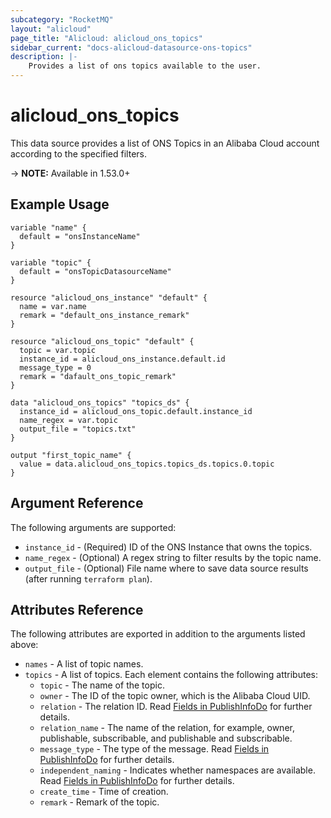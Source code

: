 ```yaml
---
subcategory: "RocketMQ"
layout: "alicloud"
page_title: "Alicloud: alicloud_ons_topics"
sidebar_current: "docs-alicloud-datasource-ons-topics"
description: |-
    Provides a list of ons topics available to the user.
---
```


# alicloud\_ons\_topics

This data source provides a list of ONS Topics in an Alibaba Cloud account according to the specified filters.

-> **NOTE:** Available in 1.53.0+

## Example Usage

```
variable "name" {
  default = "onsInstanceName"
}

variable "topic" {
  default = "onsTopicDatasourceName"
}

resource "alicloud_ons_instance" "default" {
  name = var.name
  remark = "default_ons_instance_remark"
}

resource "alicloud_ons_topic" "default" {
  topic = var.topic
  instance_id = alicloud_ons_instance.default.id
  message_type = 0
  remark = "dafault_ons_topic_remark"
}

data "alicloud_ons_topics" "topics_ds" {
  instance_id = alicloud_ons_topic.default.instance_id
  name_regex = var.topic
  output_file = "topics.txt"
}

output "first_topic_name" {
  value = data.alicloud_ons_topics.topics_ds.topics.0.topic
}
```

## Argument Reference

The following arguments are supported:

* `instance_id` - (Required) ID of the ONS Instance that owns the topics.
* `name_regex` - (Optional) A regex string to filter results by the topic name. 
* `output_file` - (Optional) File name where to save data source results (after running `terraform plan`).

## Attributes Reference

The following attributes are exported in addition to the arguments listed above:

* `names` - A list of topic names.
* `topics` - A list of topics. Each element contains the following attributes:
  * `topic` - The name of the topic.
  * `owner` - The ID of the topic owner, which is the Alibaba Cloud UID.
  * `relation` - The relation ID. Read [Fields in PublishInfoDo](https://www.alibabacloud.com/help/doc-detail/29590.html) for further details.
  * `relation_name` - The name of the relation, for example, owner, publishable, subscribable, and publishable and subscribable.
  * `message_type` - The type of the message. Read [Fields in PublishInfoDo](https://www.alibabacloud.com/help/doc-detail/29590.html) for further details.
  * `independent_naming` - Indicates whether namespaces are available. Read [Fields in PublishInfoDo](https://www.alibabacloud.com/help/doc-detail/29590.html) for further details.
  * `create_time` - Time of creation.
  * `remark` - Remark of the topic.
